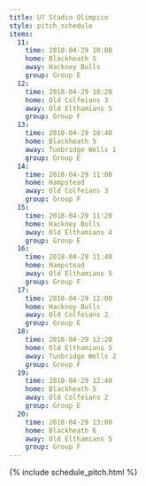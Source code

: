 ```yaml
---
title: U7 Stadio Olimpico
style: pitch_schedule
items:
  11:
    time: 2018-04-29 10:00
    home: Blackheath 5
    away: Hackney Bulls
    group: Group E
  12:
    time: 2018-04-29 10:20
    home: Old Colfeians 3
    away: Old Elthamians 5
    group: Group F
  13:
    time: 2018-04-29 10:40
    home: Blackheath 5
    away: Tunbridge Wells 1
    group: Group E
  14:
    time: 2018-04-29 11:00
    home: Hampstead
    away: Old Colfeians 3
    group: Group F
  15:
    time: 2018-04-29 11:20
    home: Hackney Bulls
    away: Old Elthamians 4
    group: Group E
  16:
    time: 2018-04-29 11:40
    home: Hampstead
    away: Old Elthamians 5
    group: Group F
  17:
    time: 2018-04-29 12:00
    home: Hackney Bulls
    away: Old Colfeians 2
    group: Group E
  18:
    time: 2018-04-29 12:20
    home: Old Elthamians 5
    away: Tunbridge Wells 2
    group: Group F
  19:
    time: 2018-04-29 12:40
    home: Blackheath 5
    away: Old Colfeians 2
    group: Group E
  20:
    time: 2018-04-29 13:00
    home: Blackheath 6
    away: Old Elthamians 5
    group: Group F
---
```


{% include schedule_pitch.html %}
